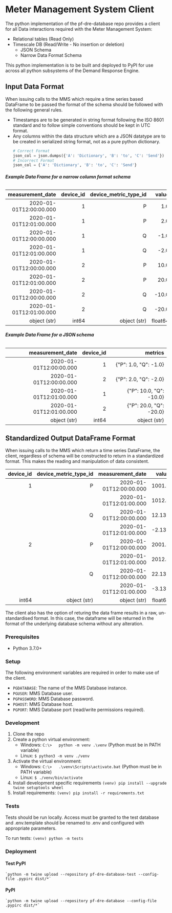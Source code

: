# Meter Management System Client
The python implementation of the pf-dre-database repo provides a client
for all Data interactions required with the Meter Management System:
- Relational tables (Read Only)
- Timescale DB (Read/Write - No insertion or deletion)
    - JSON Schema
    - Narrow Data Format Schema

This python implementation is to be built and deployed to PyPI for use
across all python subsystems of the Demand Response Engine.

## Input Data Format
When issuing calls to the MMS which require a time series based DataFrame to be
passed the format of the schema should be followed with the following general 
rules. 
- Timestamps are to be generated in string format following the ISO 8601 
standard and to follow simple conventions should be kept in UTC format.
- Any columns within the data structure which are a JSON datatype are to be 
created in serialized string format, not as a pure python dictionary.
    ```python
    # Correct Format
    json_col = json.dumps({'A': 'Dictionary', 'B': 'to', 'C': 'Send'})
    # Incorrect Format
    json_col = {'A': 'Dictionary', 'B': 'to', 'C': 'Send'}
    ```
###### **Example Data Frame for a narrow column format schema**

|      measurement_date | device_id | device_metric_type_id |   value    |
|----------------------:|----------:|----------------------:|-----------:|
|2020-01-01T12:00:00.000|    1      |          P            | 1.0        |
|2020-01-01T12:01:00.000|    1      |          P            | 2.0        |
|2020-01-01T12:00:00.000|    1      |          Q            | -1.0       |
|2020-01-01T12:01:00.000|    1      |          Q            | -2.0       |
|2020-01-01T12:00:00.000|    2      |          P            | 10.0       |
|2020-01-01T12:01:00.000|    2      |          P            | 20.0       |
|2020-01-01T12:00:00.000|    2      |          Q            | -10.0      |
|2020-01-01T12:01:00.000|    2      |          Q            | -20.0      |
| object (str)          | int64     | object (str)          | float64    |

###### **Example Data Frame for a JSON schema**

|      measurement_date | device_id | metrics                     |
|----------------------:|----------:|----------------------------:|
|2020-01-01T12:00:00.000|    1      | {"P": 1.0, "Q": -1.0}       |
|2020-01-01T12:00:00.000|    2      | {"P": 2.0, "Q": -2.0}       |
|2020-01-01T12:01:00.000|    1      | {"P": 10.0, "Q": -10.0}     |
|2020-01-01T12:01:00.000|    2      | {"P": 20.0, "Q": -20.0}     |
| object (str)          | int64     | object (str)                |

## Standardized Output DataFrame Format
When issuing calls to the MMS which return a time series DataFrame, the client, 
regardless of schema will be constructed to return in a standardized format.
This makes the reading and manipulation of data consistent.

| device_id | device_metric_type_id |      measurement_date |   value    |
|----------:|----------------------:|----------------------:|-----------:|
|    1      |          P            |2020-01-01T12:00:00.000| 1001.0     |
|           |                       |2020-01-01T12:01:00.000| 1012.0     |
|           |          Q            |2020-01-01T12:00:00.000| 12.132     |
|           |                       |2020-01-01T12:01:00.000| -2.132     |
|    2      |          P            |2020-01-01T12:00:00.000| 2001.0     |
|           |                       |2020-01-01T12:01:00.000| 2012.0     |
|           |          Q            |2020-01-01T12:00:00.000| 22.132     |
|           |                       |2020-01-01T12:01:00.000| -3.132     |
| int64     | object (str)          | object (str)          | float64    |

The client also has the option of returing the data frame results in a raw, 
un-standardised format. In this case, the dataframe will be returned in the 
format of the underlying database schema without any alteration.

### Prerequisites
- Python 3.7.0+

### Setup
The following environment variables are required in order to make use
of the client.

- `PGDATABASE`: The name of the MMS Database instance.
- `PGUSER`: MMS Database user.
- `PGPASSWORD`: MMS Database password.
- `PGHOST`: MMS Database host.
- `PGPORT`: MMS Database port (read/write permissions required).

### Development

1. Clone the repo
2. Create a python virtual environment:
    - Windows: `C:\>   python -m venv .\venv` (Python must be in PATH variable)
    - Linux: `$ python3 -m venv ./venv`
3. Activate the virtual environment:
    - Windows: `C:\>   .\venv\Scripts\activate.bat` (Python must be in PATH variable)
    - Linux: `$ ./venv/bin/activate`
4. Install development specific requirements
    `(venv) pip install --upgrade twine setuptools wheel`
5. Install requirements:
    `(venv) pip install -r requirements.txt`


### Tests

Tests should be run locally. Access must be granted to the test
database and .env.template should be renamed to .env and configured with
appropriate parameters.

To run tests:
 `(venv) python -m tests`


### Deployment

#### Test PyPI
    `python -m twine upload --repository pf-dre-database-test --config-file .pypirc dist/*`

#### PyPI
    `python -m twine upload --repository pf-dre-database --config-file .pypirc dist/*`
